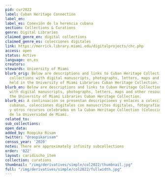 ```yaml
---
pid: cur2022
label: Cuban Heritage Connection
label_en:
label_es: Conexión de la herencia cubana
section: Collections & Curations
genre: Digital Libraries
claimed_genre_en: digital collections
claimed_genre_es: colecciones digitales
link: https://merrick.library.miami.edu/digitalprojects/chc.php
access: open
status: Active
language: en,es
creators:
stewards: University of Miami
blurb_orig: Below are descriptions and links to Cuban Heritage Collection digital
  collections with digital manuscripts, photographs, letters, maps and other resources
  held in the University of Miami Libraries Cuban Heritage Collection.
blurb_en: Below are descriptions and links to Cuban Heritage Collection digital collections
  with digital manuscripts, photographs, letters, maps and other resources held in
  the University of Miami Libraries Cuban Heritage Collection.
blurb_es: A continuación se presentan descripciones y enlaces a colecciones de herencia
  cubanas, colecciones digitales con manuscritos digitales, fotografías, letras, mapas
  y otros recursos celebrados en la Cuban Heritage Collection (Colección legado cubano)
  de la Universidad de Miami.
related_to:
sub_collections:
open_data:
added_by: Roopika Risam
twitter: "@roopikarisam"
census_year: '2020'
notes: There are approximately infinity subcollections
order: '022'
layout: caridischo_item
collection: curations
thumbnail: "/img/derivatives/simple/col2022/thumbnail.jpg"
full: "/img/derivatives/simple/col2022/fullwidth.jpg"
---
```

